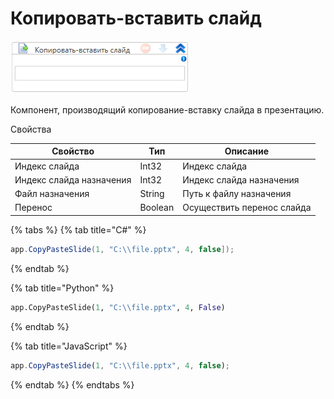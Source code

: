 # Копировать-вставить слайд

![](<../../../.gitbook/assets/image (477).png>)



Компонент, производящий копирование-вставку слайда в презентацию.

Свойства

| Свойство                 | Тип     | Описание                   |
| ------------------------ | ------- | -------------------------- |
| Индекс слайда            | Int32   | Индекс слайда              |
| Индекс слайда назначения | Int32   | Индекс слайда назначения   |
| Файл назначения          | String  | Путь к файлу назначения    |
| Перенос                  | Boolean | Осуществить перенос слайда |

{% tabs %}
{% tab title="C#" %}
```csharp
app.CopyPasteSlide(1, "C:\\file.pptx", 4, false]);
```
{% endtab %}

{% tab title="Python" %}
```python
app.CopyPasteSlide(1, "C:\\file.pptx", 4, False)
```
{% endtab %}

{% tab title="JavaScript" %}
```javascript
app.CopyPasteSlide(1, "C:\\file.pptx", 4, false);
```
{% endtab %}
{% endtabs %}
